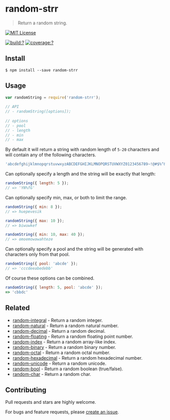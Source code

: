 # random-strr

> Return a random string.


[![MIT License](https://img.shields.io/badge/license-MIT_License-green.svg?style=flat-square)](https://github.com/mock-end/random-strr/blob/master/LICENSE)
  
[![build:?](https://img.shields.io/travis/mock-end/random-strr/master.svg?style=flat-square)](https://travis-ci.org/mock-end/random-strr)
[![coverage:?](https://img.shields.io/coveralls/mock-end/random-strr/master.svg?style=flat-square)](https://coveralls.io/github/mock-end/random-strr)
  
  
## Install
  
```
$ npm install --save random-strr 
```
  
## Usage
  
```js
var randomString = require('random-strr');
  
// API
// - randomString([options]);
  
// options
// - pool
// - length
// - min
// - max
```
By default it will return a string with random length of `5-20` characters and will contain any of the following characters.

```js
'abcdefghijklmnopqrstuvwxyzABCDEFGHIJKLMNOPQRSTUVWXYZ0123456789~!@#$%^&()*_+-={}[]'
```

Can optionally specify a length and the string will be exactly that length:

```js
randomString({ length: 5 });
// => 'YN%fG'
```

Can optionally specify min, max, or both to limit the range.

```js
randomString({ min: 8 });
// => huepevesik

randomString({ max: 10 });
// => biwuwkef

randomString({ min: 10, max: 40 });
// => omoemowawahteze
```

Can optionally specify a pool and the string will be generated with characters only from that pool.

```js
randomString({ pool: 'abcde' });
// => 'cccdeeabedebb'
```

Of course these options can be combined.

```js
randomString({ length: 5, pool: 'abcde' });
=> 'cbbdc'
```
  
## Related

- [random-integral](https://github.com/mock-end/random-integral) - Return a random integer.
- [random-natural](https://github.com/mock-end/random-natural) - Return a random natural number.
- [random-decimal](https://github.com/mock-end/random-decimal) - Return a random decimal.
- [random-floating](https://github.com/mock-end/random-floating) - Return a random floating point number.
- [random-index](https://github.com/mock-end/random-index) - Return a random array-like index.
- [random-binary](https://github.com/mock-end/random-binary) - Return a random binary number.
- [random-octal](https://github.com/mock-end/random-octal) - Return a random octal number.
- [random-hexadecimal](https://github.com/mock-end/random-hexadecimal) - Return a random hexadecimal number.
- [random-unicode](https://github.com/mock-end/random-unicode) - Return a random unicode. 
- [random-bool](https://github.com/mock-end/random-bool) - Return a random boolean (true/false).
- [random-char](https://github.com/mock-end/random-char) - Return a random char.
  

## Contributing
  
Pull requests and stars are highly welcome.

For bugs and feature requests, please [create an issue](https://github.com/mock-end/random-strr/issues/new).
